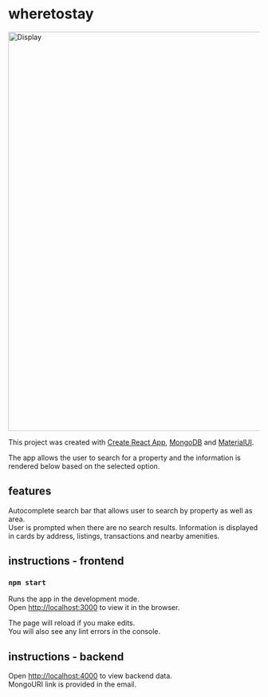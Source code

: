 # wheretostay

<img src = "https://i.ibb.co/Qb4ntYN/Screen-Recording-2021-09-14-at-11-49-57-AM-1.gif" alt='Display' width='800'/>

This project was created with [Create React App](https://github.com/facebook/create-react-app), [MongoDB](https://github.com/mongodb/mongo) and [MaterialUI](https://github.com/mui-org/material-ui).

The app allows the user to search for a property and the information is rendered below based on the selected option.

## features

Autocomplete search bar that allows user to search by property as well as area. \
User is prompted when there are no search results.
Information is displayed in cards by address, listings, transactions and nearby amenities.



## instructions - frontend
### `npm start`

Runs the app in the development mode.\
Open [http://localhost:3000](http://localhost:3000) to view it in the browser.

The page will reload if you make edits.\
You will also see any lint errors in the console.

## instructions - backend
Open [http://localhost:4000](http://localhost:4000) to view backend data. \
MongoURI link is provided in the email.
